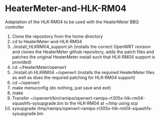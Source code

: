 # HeaterMeter-and-HLK-RM04
Adaptation of the HLK-RM04 to be used with the HeaterMeter BBQ controller

1. Clone the repository from the home directory
2. cd to HeaterMeter-and-HLK-RM04
3. ./install_HLKRM04_support.sh (installs the correct OpenWRT revision and clones the HeaterMeter github repository, adds the patch files and patches the original HeaterMeter install such that HLK-RM04 support is provided)
4. cd ~/HeaterMeter/openwrt
5. ./install.sh HLKRM04 ~/openwrt (installs the required HeaterMeter files as well as does the required patching for HLK-RM04 support)
6. cd ~/openwrt
7. make menuconfig (do nothing, just save and exit)
8. make
9. Transfer ~/openwrt/bin/ramips/openwrt-ramips-rt305x-hlk-rm04-squashfs-sysupgrade.bin to the HLK-RM04 at ~/tmp using scp
10. sysupgrade /tmp/ramips/openwrt-ramips-rt305x-hlk-rm04-squashfs-sysupgrade.bin
